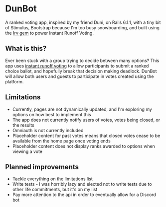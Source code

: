 # DunBot

A ranked voting app, inspired by my friend Duni, on Rails 6.1.1, with a tiny bit of Stimulus, Bootstrap because I'm too busy snowboarding, and built using the [Irv gem](https://github.com/highwide/irv) to power Instant Runoff Voting.

## What is this?

Ever been stuck with a group trying to decide between many options? This app uses [instant runoff voting](https://en.wikipedia.org/wiki/Instant-runoff_voting) to allow participants to submit a ranked choice ballot, and hopefully break that decision making deadlock. DunBot will allow both users and guests to participate in votes created using the platform.

## Limitations

- Currently, pages are not dynamically updated, and I'm exploring my options on how best to implement this
- The app does not currently notify users of votes, votes being closed, or the results
- Omniauth is not currently included
- Placeholder content for past votes means that closed votes cease to be available from the home page once voting ends
- Placeholder content does not display ranks awarded to options when viewing a vote

## Planned improvements

- Tackle everything on the limitations list
- Write tests - I was horribly lazy and elected not to write tests due to other life commitments, but it's on my list
- Pay more attention to the api in order to eventually allow for a Discord bot
